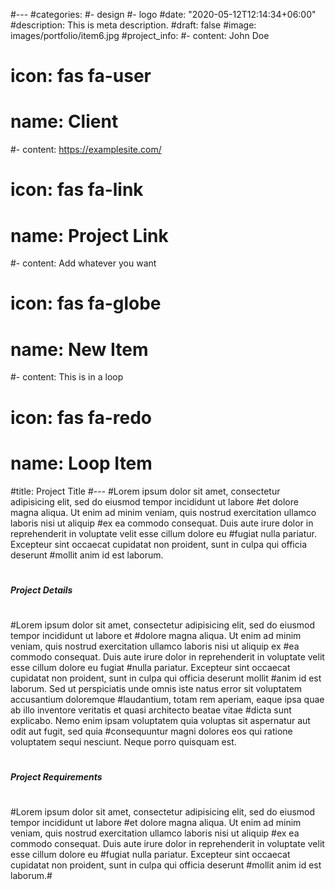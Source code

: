 #---
#categories:
#- design
#- logo
#date: "2020-05-12T12:14:34+06:00"
#description: This is meta description.
#draft: false
#image: images/portfolio/item6.jpg
#project_info:
#- content: John Doe
#  icon: fas fa-user
#  name: Client
#- content: https://examplesite.com/
#  icon: fas fa-link
#  name: Project Link
#- content: Add whatever you want
#  icon: fas fa-globe
#  name: New Item
#- content: This is in a loop
#  icon: fas fa-redo
#  name: Loop Item
#title: Project Title
#---
#Lorem ipsum dolor sit amet, consectetur adipisicing elit, sed do eiusmod tempor incididunt ut labore
#et dolore magna aliqua. Ut enim ad minim veniam, quis nostrud exercitation ullamco laboris nisi ut aliquip
#ex ea commodo consequat. Duis aute irure dolor in reprehenderit in voluptate velit esse cillum dolore eu
#fugiat nulla pariatur. Excepteur sint occaecat cupidatat non proident, sunt in culpa qui officia deserunt
#mollit anim id est laborum.
#
#
##### Project Details
#
#Lorem ipsum dolor sit amet, consectetur adipisicing elit, sed do eiusmod tempor incididunt ut labore et
#dolore magna aliqua. Ut enim ad minim veniam, quis nostrud exercitation ullamco laboris nisi ut aliquip ex
#ea commodo consequat. Duis aute irure dolor in reprehenderit in voluptate velit esse cillum dolore eu fugiat
#nulla pariatur. Excepteur sint occaecat cupidatat non proident, sunt in culpa qui officia deserunt mollit
#anim id est laborum. Sed ut perspiciatis unde omnis iste natus error sit voluptatem accusantium doloremque
#laudantium, totam rem aperiam, eaque ipsa quae ab illo inventore veritatis et quasi architecto beatae vitae
#dicta sunt explicabo. Nemo enim ipsam voluptatem quia voluptas sit aspernatur aut odit aut fugit, sed quia
#consequuntur magni dolores eos qui ratione voluptatem sequi nesciunt. Neque porro quisquam est.
#
#
##### Project Requirements
#
#Lorem ipsum dolor sit amet, consectetur adipisicing elit, sed do eiusmod tempor incididunt ut labore
#et dolore magna aliqua. Ut enim ad minim veniam, quis nostrud exercitation ullamco laboris nisi ut aliquip
#ex ea commodo consequat. Duis aute irure dolor in reprehenderit in voluptate velit esse cillum dolore eu
#fugiat nulla pariatur. Excepteur sint occaecat cupidatat non proident, sunt in culpa qui officia deserunt
#mollit anim id est laborum.#
